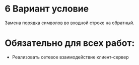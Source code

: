 # 6 Вариант условие
Замена порядка символов во входной строке на обратный.
# Обязательно для всех работ:
* Реализовать сетевое взаимодействие клиент-сервер

